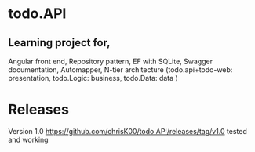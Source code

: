 # todo.API
## Learning project for, 
Angular front end,
Repository pattern,
EF with SQLite,
Swagger documentation,
Automapper,
N-tier architecture (todo.api+todo-web: presentation, todo.Logic: business, todo.Data: data )

# Releases
Version 1.0 https://github.com/chrisK00/todo.API/releases/tag/v1.0 tested and working
